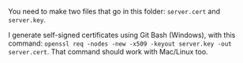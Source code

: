 You need to make two files that go in this folder: `server.cert` and `server.key`. 

I generate self-signed certificates using Git Bash (Windows), with this command: `openssl req -nodes -new -x509 -keyout server.key -out server.cert`. That command should work with Mac/Linux too.
